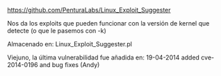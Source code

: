 https://github.com/PenturaLabs/Linux_Exploit_Suggester

Nos da los exploits que pueden funcionar con la versión de kernel que detecte (o que le pasemos con -k)

Almacenado en: Linux_Exploit_Suggester.pl

Viejuno, la última vulnerabilidad fue añadida en:
19-04-2014 added cve-2014-0196 and bug fixes (Andy) 

